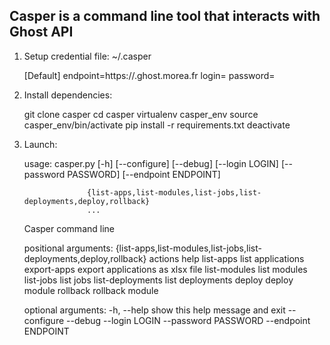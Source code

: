 Casper is a command line tool that interacts with Ghost API
-----------------------------------------------------------
1) Setup credential file: ~/.casper

    [Default]
    endpoint=https://<client>.ghost.morea.fr
    login=<yourlogin>
    password=<yourpassword>

2) Install dependencies:
    
    git clone casper 
    cd casper
    virtualenv casper_env
    source casper_env/bin/activate
    pip install -r requirements.txt
    deactivate

3) Launch:

    usage: casper.py [-h] [--configure] [--debug] [--login LOGIN]
                     [--password PASSWORD] [--endpoint ENDPOINT]
                     
                     {list-apps,list-modules,list-jobs,list-deployments,deploy,rollback}
                     ...
    
    Casper command line
    
    positional arguments:
      {list-apps,list-modules,list-jobs,list-deployments,deploy,rollback}
                            actions help
        list-apps           list applications
        export-apps         export applications as xlsx file
        list-modules        list modules
        list-jobs           list jobs
        list-deployments    list deployments
        deploy              deploy module
        rollback            rollback module
    
    optional arguments:
      -h, --help            show this help message and exit
      --configure
      --debug
      --login LOGIN
      --password PASSWORD
      --endpoint ENDPOINT
